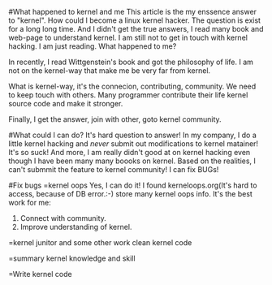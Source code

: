 
#What happened to kernel and me
This article is the my enssence answer  to "kernel".
How could I become a linux kernel hacker. The question is exist for a long long time.
And I didn't get the true answers, I read many book and web-page to understand kernel.
I am still not to get in touch with kernel hacking. I am just reading.
What happened to me?

In recently, I read Wittgenstein's book and got the philosophy of life.
I am not on the kernel-way that make me be very far from kernel.

What is kernel-way, it's the connecion, contributing, community.
We need to keep touch with others. Many programmer contribute their life kernel source code 
and make it stronger.

Finally, I get the answer, join with other, goto kernel community.

#What could I can do?
It's hard question to answer!
In my company, I do a little kernel hacking and *never* submit out modifications to kernel matainer!
It's so suck!
And more, I am really didn't good at on kernel hacking even though I have been many many boooks on kernel.
Based on the realities, I can't submmit the feature to kernel community!
I can fix BUGs!

#Fix bugs
=kernel oops
Yes, I can do it! I found kerneloops.org(It's hard to access, because of DB error.:-) store many kernel oops info.
It's the best work for me:
1. Connect with community.
2. Improve understanding of kernel.

=kernel junitor and some other work
clean kernel code

=summary kernel knowledge and skill


=Write kernel code
